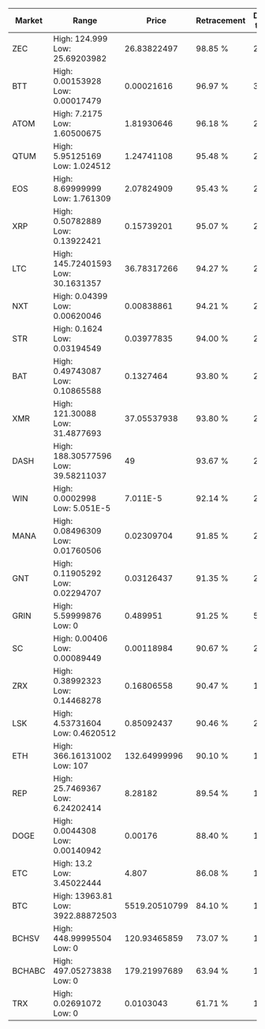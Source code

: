 | Market | Range | Price| Retracement | Doubles to 50% |
| --- | --- | --- | --- | --- |
| ZEC | High: 124.999<br />Low: 25.69203982 | 26.83822497 | 98.85 % | 2.81 |
| BTT | High: 0.00153928<br />Low: 0.00017479 | 0.00021616 | 96.97 % | 3.96 |
| ATOM | High: 7.2175<br />Low: 1.60500675 | 1.81930646 | 96.18 % | 2.42 |
| QTUM | High: 5.95125169<br />Low: 1.024512 | 1.24741108 | 95.48 % | 2.80 |
| EOS | High: 8.69999999<br />Low: 1.761309 | 2.07824909 | 95.43 % | 2.52 |
| XRP | High: 0.50782889<br />Low: 0.13922421 | 0.15739201 | 95.07 % | 2.06 |
| LTC | High: 145.72401593<br />Low: 30.1631357 | 36.78317266 | 94.27 % | 2.39 |
| NXT | High: 0.04399<br />Low: 0.00620046 | 0.00838861 | 94.21 % | 2.99 |
| STR | High: 0.1624<br />Low: 0.03194549 | 0.03977835 | 94.00 % | 2.44 |
| BAT | High: 0.49743087<br />Low: 0.10865588 | 0.1327464 | 93.80 % | 2.28 |
| XMR | High: 121.30088<br />Low: 31.4877693 | 37.05537938 | 93.80 % | 2.06 |
| DASH | High: 188.30577596<br />Low: 39.58211037 | 49 | 93.67 % | 2.33 |
| WIN | High: 0.0002998<br />Low: 5.051E-5 | 7.011E-5 | 92.14 % | 2.50 |
| MANA | High: 0.08496309<br />Low: 0.01760506 | 0.02309704 | 91.85 % | 2.22 |
| GNT | High: 0.11905292<br />Low: 0.02294707 | 0.03126437 | 91.35 % | 2.27 |
| GRIN | High: 5.59999876<br />Low: 0 | 0.489951 | 91.25 % | 5.71 |
| SC | High: 0.00406<br />Low: 0.00089449 | 0.00118984 | 90.67 % | 2.08 |
| ZRX | High: 0.38992323<br />Low: 0.14468278 | 0.16806558 | 90.47 % | 1.59 |
| LSK | High: 4.53731604<br />Low: 0.4620512 | 0.85092437 | 90.46 % | 2.94 |
| ETH | High: 366.16131002<br />Low: 107 | 132.64999996 | 90.10 % | 1.78 |
| REP | High: 25.7469367<br />Low: 6.24202414 | 8.28182 | 89.54 % | 1.93 |
| DOGE | High: 0.0044308<br />Low: 0.00140942 | 0.00176 | 88.40 % | 1.66 |
| ETC | High: 13.2<br />Low: 3.45022444 | 4.807 | 86.08 % | 1.73 |
| BTC | High: 13963.81<br />Low: 3922.88872503 | 5519.20510799 | 84.10 % | 1.62 |
| BCHSV | High: 448.99995504<br />Low: 0 | 120.93465859 | 73.07 % | 1.86 |
| BCHABC | High: 497.05273838<br />Low: 0 | 179.21997689 | 63.94 % | 1.39 |
| TRX | High: 0.02691072<br />Low: 0 | 0.0103043 | 61.71 % | 1.31 |
